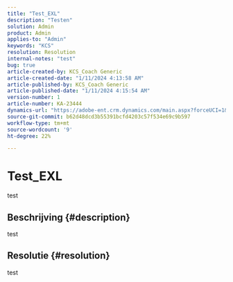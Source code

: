 ```yaml
---
title: "Test_EXL"
description: "Testen"
solution: Admin
product: Admin
applies-to: "Admin"
keywords: "KCS"
resolution: Resolution
internal-notes: "test"
bug: true
article-created-by: KCS_Coach Generic
article-created-date: "1/11/2024 4:13:58 AM"
article-published-by: KCS_Coach Generic
article-published-date: "1/11/2024 4:15:54 AM"
version-number: 1
article-number: KA-23444
dynamics-url: "https://adobe-ent.crm.dynamics.com/main.aspx?forceUCI=1&pagetype=entityrecord&etn=knowledgearticle&id=51c69dd6-37b0-ee11-a569-6045bd006079"
source-git-commit: b62d48dcd3b55391bcfd4203c57f534e69c9b597
workflow-type: tm+mt
source-wordcount: '9'
ht-degree: 22%

---
```


# Test_EXL


test

## Beschrijving {#description}

test

## Resolutie {#resolution}


test
